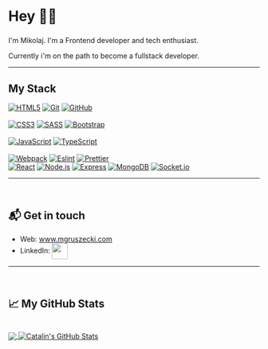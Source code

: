 # Hey 👋🏻


###

I'm Mikolaj. I'm a Frontend developer and tech enthusiast. 

Currently i'm on the path to become a fullstack developer.

<hr>

## My Stack
[![HTML5](https://img.shields.io/badge/-HTML5-E34F26?style=flat&logo=html5&logoColor=white)](https://github.com/mik9016) [![Git](https://img.shields.io/badge/-Git-F05032?style=flat&logo=git&logoColor=white)](https://github.com/mik9016) [![GitHub](https://img.shields.io/badge/-GitHub-181717?style=flat&logo=GitHub&logoColor=white)](https://github.com/mik9016) 
<br/>	
[![CSS3](https://img.shields.io/badge/-CSS3-1572B6?style=flat&logo=css3)](https://github.com/mik9016) [![SASS](https://img.shields.io/badge/-SASS-CC6699?style=flat&logo=sass&logoColor=white)](https://github.com/mik9016) [![Bootstrap](https://img.shields.io/badge/-Bootstrap-563D7C?style=flat&logo=bootstrap&logoColor=white)](https://github.com/mik9016)
<br/>	
[![JavaScript](https://img.shields.io/badge/-JavaScript-F7DF1E?style=flat&logo=javascript&logoColor=white)](https://github.com/mik9016) [![TypeScript](https://img.shields.io/badge/-TypeScript-007ACC?style=flat&logo=typescript&logoColor=white)](https://github.com/mik9016)
<br/>	
[![Webpack](https://img.shields.io/badge/-Webpack-8DD6F9?style=flat&logo=webpack&logoColor=black)](https://github.com/mik9016) [![Eslint](https://img.shields.io/badge/-Eslint-4B32C3?style=flat&logo=Eslint&logoColor=white)](https://github.com/mik9016) [![Prettier](https://img.shields.io/badge/-Prettier-F7B93E?style=flat&logo=Prettier&logoColor=white)](https://github.com/mik9016)
<br/>
[![React](https://img.shields.io/badge/-React-61DAFB?style=flat&logo=react&logoColor=black)](https://github.com/mik9016)
[![Node.js](https://img.shields.io/badge/-Node.js-339933?style=flat&logo=Node.js&logoColor=white)](https://github.com/mik9016) [![Express](https://img.shields.io/badge/-Express-000000?style=flat)](https://github.com/mik9016) [![MongoDB](https://img.shields.io/badge/-MongoDB-47A248?style=flat&logo=MongoDB&logoColor=white)](https://github.com/dudek-igor) [![Socket.io](https://img.shields.io/badge/-Socket.io-010101?style=flat&logo=Socket.io&logoColor=white)](https://github.com/mik9016)
<br/>



<hr>
<br/>

## 📬 Get in touch

- Web: www.mgruszecki.com
- LinkedIn: <a href="https://www.linkedin.com/in/miko%C5%82aj-gruszecki-2b54561b8/">
  <img align="center" src="https://www.vectorlogo.zone/logos/linkedin/linkedin-icon.svg" height="32px" />
</a>

<hr>
<br/>

## &#x1f4c8; My GitHub Stats
<br/>

<a href="https://github.com/mik9016/mik9016">
  <img align="center" src="https://github-readme-stats.vercel.app/api/top-langs/?username=mik9016&hide=java,html&title_color=ffffff&text_color=c9cacc&icon_color=2bbc8a&bg_color=1d1f21" />
</a>

<a href="https://github.com/mik9016/mik9016">
  <img align="center" src="https://github-readme-stats.vercel.app/api?username=mik9016&show_icons=true&line_height=27&count_private=true&title_color=ffffff&text_color=c9cacc&icon_color=2bbc8a&bg_color=1d1f21" alt="Catalin's GitHub Stats" />
</a>
<br>
<br>

<!-- #  Projects: 

##  -->


